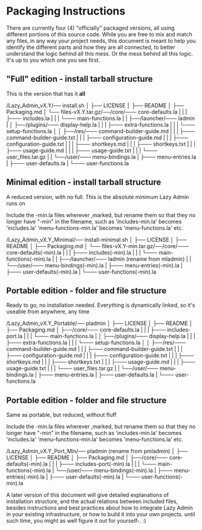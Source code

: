 # Packaging Instructions

There are currently four (4) "officially" packaged versions, all using different portions of this source code. While you are free to mix and match any files, in any way your project needs, this document is meant to help you identify the different parts and how they are all connected, to better understand the logic behind all this mess. Or the mess behind all this logic. It's up to you which one you see first.


## "Full" edition - install tarball structure

This is the version that has it **all**


/Lazy_Admin_vX.Y/── install.sh
                │
                ├── LICENSE
                │
                ├── README
                │
                ├── Packaging.md
                │
                └── files-vX.Y.tar.gz/──/core/─── core-defaults.la
                                     |       |
                                     |       ├─── includes.la
                                     |       |
                                     |       └─── main-functions.la
                                     |
                                     |
                                     ├──/launcher/─── ladmin
                                     |
                                     │
                                     ├──/plugins/─── display-help.la
                                     |          |
                                     |          ├─── extra-functions.la
                                     |          |
                                     |          └─── setup-functions.la
                                     │
                                     │
                                     ├──/res/─── command-builder-guide.md
                                     |      |
                                     |      ├─── command-builder-guide.txt
                                     |      |
                                     |      ├─── configuration-guide.md
                                     |      |
                                     |      ├─── configuration-guide.txt
                                     |      |
                                     |      ├─── shortkeys.md
                                     |      |
                                     |      ├─── shortkeys.txt
                                     |      |
                                     |      ├─── usage-guide.md
                                     |      |
                                     |      ├─── usage-guide.txt
                                     |      |
                                     |      └─── user_files.tar.gz
                                     |
                                     |
                                     └──/user/─── menu-bindings.la
                                             |
                                             ├─── menu-entries.la
                                             |
                                             ├─── user-defaults.la
                                             |
                                             └─── user-functions.la



## Minimal edition - install tarball structure

A reduced version, with no full. This is the absolute minimum Lazy Admin runs on

Include the -min.la files wherever ,marked, but rename them so that they no longer have "-min" in the filename, such as 
'includes-min.la' becomes 'includes.la'
'menu-functions-min.la' becomes 'menu-functions.la'
etc.

/Lazy_Admin_vX.Y_Minimal/── install-minimal.sh
                        │
                        ├── LICENSE
                        │
                        ├── README
                        │
                        ├── Packaging.md
                        │
                        └── files-vX.Y-min.tar.gz/──/core/─── core-defaults(-min).la
                                                 |       |
                                                 |       ├─── includes(-min).la
                                                 |       |
                                                 |       └─── main-functions(-min).la
                                                 |
                                                 |
                                                 ├──/launcher/─── ladmin (rename from mladmin)
                                                 |
                                                 |
                                                 └──/user/─── menu-bindings(-min).la
                                                         |
                                                         ├─── menu-entries(-min).la
                                                         |
                                                         ├─── user-defaults(-min).la
                                                         |
                                                         └─── user-functions(-min).la


## Portable edition - folder and file structure

Ready to go, no installation needed. Everything is dynamically linked, so it's useable from anywhere, any time

/Lazy_Admin_vX.Y_Portable/── pladmin
                         │
                         ├── LICENSE
                         │
                         ├── README
                         │
                         ├── Packaging.md
                         │
                         ├──/core/─── core-defaults.la
                         |       |
                         |       ├─── includes-port.la
                         |       |
                         |       └─── main-functions.la
                         |
                         │
                         ├──/plugins/─── display-help.la
                         |          |
                         |          ├─── extra-functions.la
                         |          |
                         |          └─── setup-functions.la
                         │
                         │
                         ├──/res/─── command-builder-guide.md
                         |      |
                         |      ├─── command-builder-guide.txt
                         |      |
                         |      ├─── configuration-guide.md
                         |      |
                         |      ├─── configuration-guide.txt
                         |      |
                         |      ├─── shortkeys.md
                         |      |
                         |      ├─── shortkeys.txt
                         |      |
                         |      ├─── usage-guide.md
                         |      |
                         |      ├─── usage-guide.txt
                         |      |
                         |      └─── user_files.tar.gz
                         |
                         |
                         └──/user/─── menu-bindings.la
                                 |
                                 ├─── menu-entries.la
                                 |
                                 ├─── user-defaults.la
                                 |
                                 └─── user-functions.la


## Portable edition - folder and file structure

Same as portable, but reduced, without fluff

Include the -min.la files wherever ,marked, but rename them so that they no longer have "-min" in the filename, such as 
'includes-min.la' becomes 'includes.la'
'menu-functions-min.la' becomes 'menu-functions.la'
etc.

/Lazy_Admin_vX.Y_Port_Min/── pladmin (rename from pmladmin)
                         │
                         ├── LICENSE
                         │
                         ├── README
                         │
                         ├── Packaging.md
                         │
                         ├──/core/─── core-defaults(-min).la
                         |       |
                         |       ├─── includes-port(-min).la
                         |       |
                         |       └─── main-functions(-min).la
                         |
                         └──/user/─── menu-bindings(-min).la
                                 |
                                 ├─── menu-entries(-min).la
                                 |
                                 ├─── user-defaults(-min).la
                                 |
                                 └─── user-functions(-min).la

A later version of this document will give detailed explanations of installation structure, and the actual relations between included files, besides instructions and best practices about how to integrate Lazy Admin in your existing infrastructure, or how to build it into your own projects. until such time, you might as well figure it out for yourself-. :)
